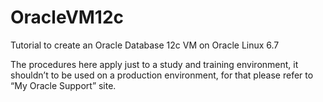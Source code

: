 # OracleVM12c
Tutorial to create an Oracle Database 12c VM on Oracle Linux 6.7

The procedures here apply just to a study and training environment, it shouldn’t to be used on a production
environment, for that please refer to “My Oracle Support” site.
